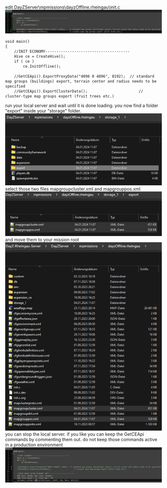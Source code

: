 edit DayZServer\mpmissions\dayzOffline.rheingau\init.c
<img src="https://github.com/ranseier86/DayZ-FooBarLand/blob/main/docs/loot/img/initcgetceapi.png">

```
void main()
{
	//INIT ECONOMY--------------------------------------
	Hive ce = CreateHive();
	if ( ce )
		ce.InitOffline();
	
	//GetCEApi().ExportProxyData("4096 0 4096", 8192);	// standard map groups (buildings) export, terrain center and radius needs to be specified
	//GetCEApi().ExportClusterData();						// cluster-type map groups export (fruit trees etc.)
```

run your local server and wait until it is done loading. you now find a folder "export" inside your "storage" folder.
<img src="https://github.com/ranseier86/DayZ-FooBarLand/blob/main/docs/loot/img/export.png">
select those two files mapgroupcluster.xml and mapgrouppos.xml 
<img src="https://github.com/ranseier86/DayZ-FooBarLand/blob/main/docs/loot/img/xmlfiles.png">
and move them to your mission root
<img src="https://github.com/ranseier86/DayZ-FooBarLand/blob/main/docs/loot/img/export2mission.png">
you can stop the local server.
if you like you can keep the GetCEApi commands by commenting them out. do not keep those commands active in a production environment
<img src="https://github.com/ranseier86/DayZ-FooBarLand/blob/main/docs/loot/img/initcgetceapicomment.png">

